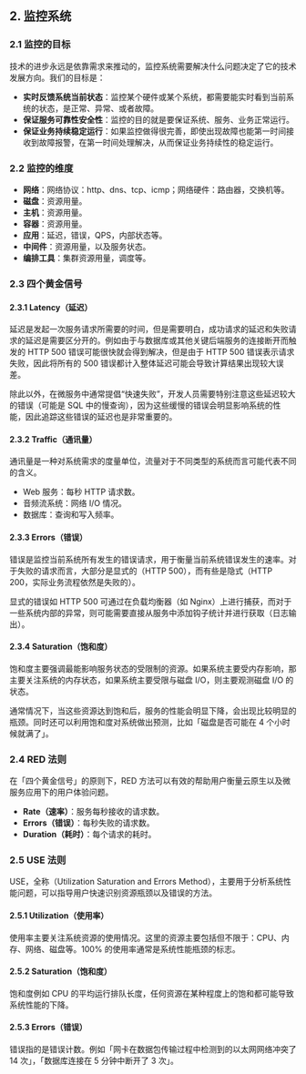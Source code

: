 ## 2. 监控系统

### 2.1 监控的目标

技术的进步永远是依靠需求来推动的，监控系统需要解决什么问题决定了它的技术发展方向。我们的目标是：

* **实时反馈系统当前状态**：监控某个硬件或某个系统，都需要能实时看到当前系统的状态，是正常、异常、或者故障。
* **保证服务可靠性安全性**：监控的目的就是要保证系统、服务、业务正常运行。
* **保证业务持续稳定运行**：如果监控做得很完善，即使出现故障也能第一时间接收到故障报警，在第一时间处理解决，从而保证业务持续性的稳定运行。

### 2.2 监控的维度

* **网络**：网络协议：http、dns、tcp、icmp；网络硬件：路由器，交换机等。
* **磁盘**：资源用量。
* **主机**：资源用量。
* **容器**：资源用量。
* **应用**：延迟，错误，QPS，内部状态等。
* **中间件**：资源用量，以及服务状态。
* **编排工具**：集群资源用量，调度等。

### 2.3 四个黄金信号

#### 2.3.1 Latency（延迟）

延迟是发起一次服务请求所需要的时间，但是需要明白，成功请求的延迟和失败请求的延迟是需要区分开的。例如由于与数据库或其他关键后端服务的连接断开而触发的 HTTP 500 错误可能很快就会得到解决，但是由于 HTTP 500 错误表示请求失败，因此将所有的 500 错误都计入整体延迟可能会导致计算结果出现较大误差。

除此以外，在微服务中通常提倡“快速失败”，开发人员需要特别注意这些延迟较大的错误（可能是 SQL 中的慢查询），因为这些缓慢的错误会明显影响系统的性能，因此追踪这些错误的延迟也是非常重要的。

#### 2.3.2 Traffic（通讯量）

通讯量是一种对系统需求的度量单位，流量对于不同类型的系统而言可能代表不同的含义。

* Web 服务：每秒 HTTP 请求数。
* 音频流系统：网络 I/O 情况。
* 数据库：查询和写入频率。

#### 2.3.3 Errors（错误）

错误是监控当前系统所有发生的错误请求，用于衡量当前系统错误发生的速率。对于失败的请求而言，大部分是显式的（HTTP 500），而有些是隐式（HTTP 200，实际业务流程依然是失败的）。

显式的错误如 HTTP 500 可通过在负载均衡器（如 Nginx）上进行捕获，而对于一些系统内部的异常，则可能需要直接从服务中添加钩子统计并进行获取（日志输出）。

#### 2.3.4 Saturation（饱和度）

饱和度主要强调最能影响服务状态的受限制的资源。如果系统主要受内存影响，那主要关注系统的内存状态，如果系统主要受限与磁盘 I/O，则主要观测磁盘 I/O 的状态。

通常情况下，当这些资源达到饱和后，服务的性能会明显下降，会出现比较明显的瓶颈。同时还可以利用饱和度对系统做出预测，比如「磁盘是否可能在 4 个小时候就满了」。

### 2.4 RED 法则

在「四个黄金信号」的原则下，RED 方法可以有效的帮助用户衡量云原生以及微服务应用下的用户体验问题。

* **Rate（速率）**：服务每秒接收的请求数。
* **Errors（错误）**：每秒失败的请求数。
* **Duration（耗时）**：每个请求的耗时。

### 2.5 USE 法则

USE，全称（Utilization Saturation and Errors Method），主要用于分析系统性能问题，可以指导用户快速识别资源瓶颈以及错误的方法。

#### 2.5.1 Utilization（使用率）

使用率主要关注系统资源的使用情况。这里的资源主要包括但不限于：CPU、内存、网络、磁盘等。100% 的使用率通常是系统性能瓶颈的标志。

#### 2.5.2 Saturation（饱和度）

饱和度例如 CPU 的平均运行排队长度，任何资源在某种程度上的饱和都可能导致系统性能的下降。

#### 2.5.3 Errors（错误）

错误指的是错误计数。例如「网卡在数据包传输过程中检测到的以太网网络冲突了 14 次」，「数据库连接在 5 分钟中断开了 3 次」。
